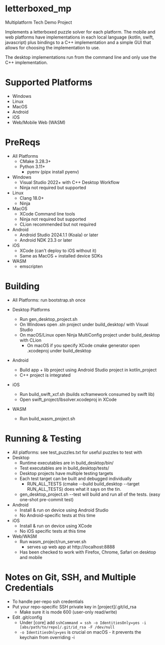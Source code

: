 # letterboxed_mp

Multiplatform Tech Demo Project

Implements a letterboxed puzzle solver for each platform.
The mobile and web platforms have implementations in each local language (kotlin, swift, javascript) plus bindings to a C++ implementation and a simple GUI that allows for choosing the implementation to use.

The desktop implementations run from the command line and only use the C++ implementation.

Supported Platforms
===================
* Windows
* Linux
* MacOS
* Android
* iOS
* Web/Mobile Web (WASM)

PreReqs
=======
* All Platforms
    * CMake 3.28.3+
    * Python 3.11+
        * pyenv (pipx install pyenv)
* Windows
    * Visual Studio 2022+ with C++ Desktop Workflow
    * Ninja not required but supported
* Linux
    * Clang 18.0+
    * Ninja
* MacOS
    * XCode Command line tools
    * Ninja not required but supported
    * CLion recommended but not required
* Android
    * Android Studio 2024.1.1 (Koala) or later
    * Android NDK 23.3 or later
* iOS
    * XCode (can't deploy to iOS without it)
    * Same as MacOS + installed device SDKs
* WASM
    * emscripten

Building
========
* All Platforms: run bootstrap.sh once
* Desktop Platforms
    * Run gen_desktop_project.sh
    * On Windows open .sln project under build_desktop/ with Visual Studio
    * On macOS/Linux open Ninja MultiConfig project under build_desktop with CLion
      * On macOS if you specify XCode cmake generator open .xcodeproj under build_desktop

* Android
    * Build app + lib project using Android Studio project in kotlin_project
    * C++ project is integrated
* iOS
    * Run build_swift_xcf.sh (builds xcframework consumed by swift lib)
    * Open swift_project/lbsolver.xcodeproj in XCode
* WASM
    * Run build_wasm_project.sh

Running & Testing
==================
* All platforms: see test_puzzles.txt for useful puzzles to test with
* Desktop
  * Runtime executables are in build_desktop/bin/
  * Test executables are in build_desktop/tests/
  * Desktop projects have multiple testing targets
  * Each test target can be built and debugged individually
    * RUN_ALL_TESTS (cmake --build build_desktop --target RUN_ALL_TESTS) does what it says on the tin.
  * gen_desktop_project.sh --test will build and run all of the tests. (easy one-shot pre-commit test)
* Android
  * Install & run on device using Android Studio
  * No Android-specific tests at this time
* iOS
  * Install & run on device using XCode
  * No iOS specific tests at this time
* Web/WASM
  * Run wasm_project/run_server.sh
    * serves up web app at http://localhost:8888
  * Has been checked to work with Firefox, Chrome, Safari on desktop and mobile

Notes on Git, SSH, and Multiple Credentials
============================================
* To handle per-repo ssh credentials
* Put your repo-specific SSH private key in [project]/.git/id_rsa
  * Make sure it is mode 600 (user-only read/write)
* Edit .git/config
  * Under [core] add ```sshCommand = ssh -o IdentitiesOnly=yes -i [abs/path/to/repo]/.git/id_rsa -F /dev/null```
  * ```-o IdentitiesOnly=yes``` is crucial on macOS - it prevents the keychain from overriding -i


